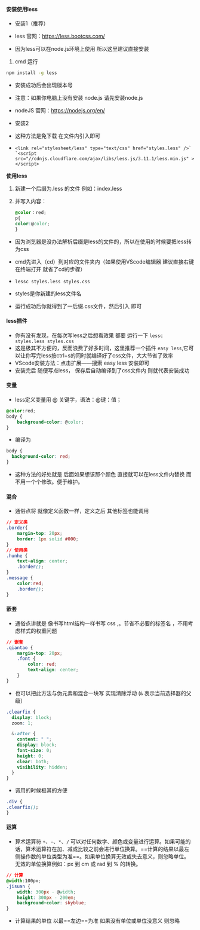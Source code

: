 #### 安装使用less

- 安装1（推荐）

- less 官网：https://less.bootcss.com/
- 因为less可以在node.js环境上使用 所以这里建议直接安装

1. cmd 运行 

~~~cmd
npm install -g less
~~~

- 安装成功后会出现版本号
- 注意：如果你电脑上没有安装 node.js  请先安装node.js 
- nodeJS 官网：https://nodejs.org/en/



- 安装2

- 这种方法是免下载 在文件内引入即可

- ```
  <link rel="stylesheet/less" type="text/css" href="styles.less" />`
  `<script src="//cdnjs.cloudflare.com/ajax/libs/less.js/3.11.1/less.min.js" ></script>
  ```

**使用less**

1. 新建一个后缀为.less 的文件 例如：index.less

2. 并写入内容：

   ~~~css
   @color：red;
   p{
   color:@color;
   }
   ~~~

- 因为浏览器是没办法解析后缀是less的文件的，所以在使用的时候要把less转为css

- cmd先进入（cd）到对应的文件夹内（如果使用VScode编辑器 建议直接右键在终端打开 就省了cd的步骤）

- ```
  lessc styles.less styles.css
  ```

- styles是你新建的less文件名
- 运行成功后你就得到了一后缀.css文件，然后引入 即可

#### less插件

- 你有没有发现，在每次写less之后想看效果 都要  运行一下 `lessc styles.less styles.css ` 
- 这是极其不方便的，反而浪费了好多时间，这里推荐一个插件 `easy less`,它可以让你写完less按ctrl+s的同时就编译好了css文件，大大节省了效率
- VScode安装方法：点击扩展——搜索 easy less  安装即可
- 安装完后 随便写点less， 保存后自动编译到了css文件内 则就代表安装成功

#### 变量

- less定义变量用 @ 关键字，语法：@键：值；

~~~css
@color:red;
body {
    background-color: @color;
}
~~~

- 编译为

~~~css
body {
  background-color: red;
}
~~~

- 这种方法的好处就是 后面如果想该那个颜色 直接就可以在less文件内替换 而不用一个个修改。便于维护。

#### 混合

- 通俗点将 就像定义函数一样，定义之后 其他标签也能调用

~~~css
// 定义类
.border{
    margin-top: 20px;
    border: 1px solid #000;
}
// 使用类
.hunhe {
    text-align: center;
    .border();
}
.message {
	color:red;
    .border();
}
~~~

#### 嵌套

- 通俗点讲就是 像书写html结构一样书写 css ,。节省不必要的标签名 ，不用考虑样式的权重问题

~~~css
// 嵌套
.qiantao {
    margin-top: 20px;
    .font {
        color: red;
        text-align: center;
    }
}
~~~

- 也可以把此方法与伪元素和混合一块写 实现清除浮动  (`&` 表示当前选择器的父级）

~~~css
.clearfix {
  display: block;
  zoom: 1;

  &:after {
    content: " ";
    display: block;
    font-size: 0;
    height: 0;
    clear: both;
    visibility: hidden;
  }
}
~~~

- 调用的时候极其的方便

~~~css
.div {
.clearfix();
}
~~~

#### 运算

- 算术运算符 `+`、`-`、`*`、`/` 可以对任何数字、颜色或变量进行运算。如果可能的话，算术运算符在加、减或比较之前会进行单位换算。==计算的结果以最左侧操作数的单位类型为准==。如果单位换算无效或失去意义，则忽略单位。无效的单位换算例如：px 到 cm 或 rad 到 % 的转换。

~~~css
// 计算
@width:100px;
.jisuan {
    width: 300px - @width;
    height: 300px - 200em;
    background-color: skyblue;
}
~~~

- 计算结果的单位 以最==左边==为准 如果没有单位或单位没意义 则忽略